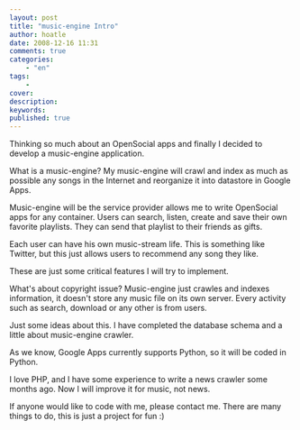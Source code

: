 ```yaml
---
layout: post
title: "music-engine Intro"
author: hoatle
date: 2008-12-16 11:31
comments: true
categories:
    - "en"
tags:
    -
cover:
description:
keywords:
published: true
---
```


Thinking so much about an OpenSocial apps and finally I decided to develop a music-engine application.

What is a music-engine? My music-engine will crawl and index as much as possible any songs in the Internet and reorganize it into datastore in Google Apps.

<!-- more -->

Music-engine will be the service provider allows me to write OpenSocial apps for any container. Users can search, listen, create and save their own favorite playlists. They can send that playlist to their friends as gifts.

Each user can have his own music-stream life. This is something like Twitter, but this just allows users to recommend any song they like.

These are just some critical features I will try to implement.

What's about copyright issue? Music-engine just crawles and indexes information, it doesn't store any music file on its own server. Every activity such as search, download or any other is from users.

Just some ideas about this. I have completed the database schema and a little about music-engine crawler.

As we know, Google Apps currently supports Python, so it will be coded in Python.

I love PHP, and I have some experience to write a news crawler some months ago. Now I will improve it for music, not news.

If anyone would like to code with me, please contact me. There are many things to do, this is just a project for fun :)
